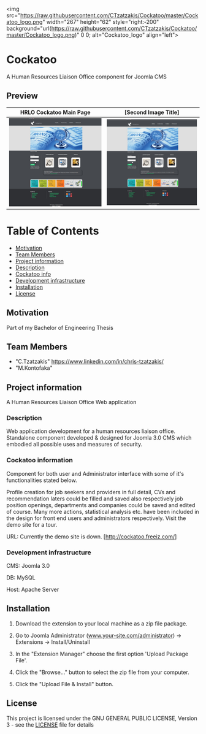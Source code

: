 <img src="https://raw.githubusercontent.com/CTzatzakis/Cockatoo/master/Cockatoo_logo.png" width="267" height="62" style="right:-200" background="url(https://raw.githubusercontent.com/CTzatzakis/Cockatoo/master/Cockatoo_logo.png)" 0 0; alt="Cockatoo_logo" align="left">

# Cockatoo

A Human Resources Liaison Office component for Joomla CMS

## Preview

HRLO Cockatoo Main Page        |  [Second Image Title]
:-------------------------:|:-------------------------:
![cockatoo_main](https://raw.githubusercontent.com/CTzatzakis/Cockatoo/master/preview_cockatoo.jpg)       |  ![text](https://raw.githubusercontent.com/CTzatzakis/Cockatoo/master/preview_cockatoo.jpg)

# Table of Contents
* [Motivation](#motivation)
* [Team Members](#team-members)
* [Project information](#project-information)
* [Description](#description)
* [Cockatoo info](#cockatoo-info)
* [Development infrastructure](#development-infrastructure)
* [Installation](#installation)
* [License](#license)

## Motivation

Part of my Bachelor of Engineering Thesis

## Team Members 
* "C.Tzatzakis" <https://www.linkedin.com/in/chris-tzatzakis/>
* "M.Kontofaka"  
   

## Project information 

A Human Resources Liaison Office Web application 

### Description

Web application development for a human resources liaison office. Standalone component developed & designed for Joomla 3.0 CMS which embodied all possible uses and measures of security. 

### Cockatoo information 

Component for both user and Administrator interface with some of it's functionalities stated below.

Profile creation for job seekers and providers in full detail, CVs and recommendation laters could be filled and saved also respectively job position openings, departments and companies could be saved and edited of course. Many more actions, statistical analysis etc. have been included in the design for front end users and administrators respectively. Visit the demo site for a tour. 

URL: Currently the demo site is down. [http://cockatoo.freeiz.com/]

### Development infrastructure

CMS: Joomla 3.0

DB: MySQL

Host: Apache Server

## Installation

1. Download the extension to your local machine as a zip file package.

2. Go to Joomla Administrator (www.your-site.com/administrator) -> Extensions -> Install/Uninstall

3. In the "Extension Manager" choose the first option 'Upload Package File'.

4. Click the "Browse..." button to select the zip file from your computer.

5. Click the "Upload File & Install" button.

## License

This project is licensed under the GNU GENERAL PUBLIC LICENSE, Version 3 - see the [LICENSE](LICENSE) file for details
